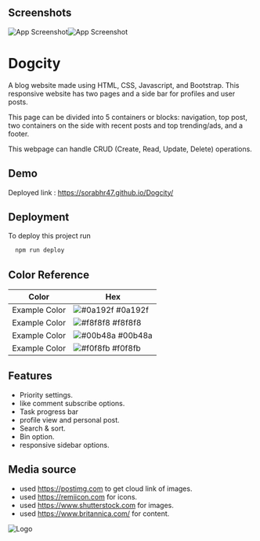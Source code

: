 
## Screenshots

![App Screenshot](https://i.postimg.cc/7LMcmpD3/IMG-20240113-223255.jpg)![App Screenshot](https://i.postimg.cc/RhxVtW1S/IMG-20240113-230033.jpg)


# Dogcity

A blog website made using HTML, CSS, Javascript, and Bootstrap. This responsive website has two pages and a side bar for profiles and user posts.

This page can be divided into 5 containers or blocks: navigation, top post, two containers on the side with recent posts and top trending/ads, and a footer.

This webpage can handle CRUD (Create, Read, Update, Delete) operations.
## Demo

Deployed link : https://sorabhr47.github.io/Dogcity/


## Deployment

To deploy this project run

```bash
  npm run deploy
```

## Color Reference

| Color             | Hex                                                                |
| ----------------- | ------------------------------------------------------------------ |
| Example Color | ![#0a192f](https://via.placeholder.com/10/0a192f?text=+) #0a192f |
| Example Color | ![#f8f8f8](https://via.placeholder.com/10/f8f8f8?text=+) #f8f8f8 |
| Example Color | ![#00b48a](https://via.placeholder.com/10/00b48a?text=+) #00b48a |
| Example Color | ![#f0f8fb](https://via.placeholder.com/10/00b48a?text=+) #f0f8fb |


## Features

- Priority settings.
- like comment subscribe options.
- Task progress bar
- profile view and personal post.
- Search & sort.
- Bin option.
- responsive sidebar options.


## Media source

- used https://postimg.com to get cloud link of images.
- used https://remiicon.com for icons.
- used https://www.shutterstock.com for images.
- used https://www.britannica.com/ for content.

![Logo](https://i.postimg.cc/85xcVz7Q/IMG-20240112-013806.jpg)

